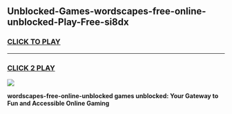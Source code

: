 
## Unblocked-Games-wordscapes-free-online-unblocked-Play-Free-si8dx
<h3>
<a href="https://premium76.site?title=wordscapes-free-online-unblocked&ref=23A">CLICK TO PLAY</a></h3>
<hr>

<h3>
<a href="https://premium76.site?title=wordscapes-free-online-unblocked&ref=23A">CLICK 2 PLAY</a>
  
</h3>

<a href="https://premium76.site?title=wordscapes-free-online-unblocked&ref=23A"><img src="https://clearcache.store/games.png"></a>


**wordscapes-free-online-unblocked games unblocked: Your Gateway to Fun and Accessible Online Gaming**
